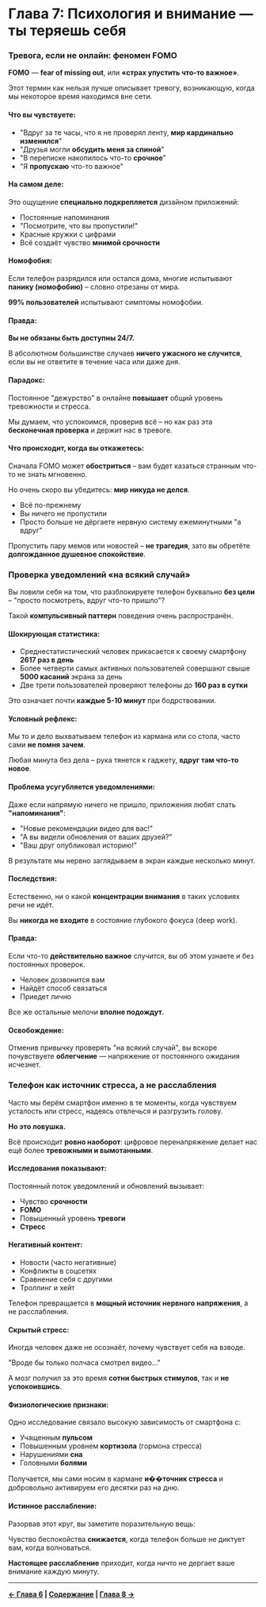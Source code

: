 # Глава 7: Психология и внимание — ты теряешь себя

### Тревога, если не онлайн: феномен FOMO

**FOMO** — **fear of missing out**, или **«страх упустить что-то важное»**.

Этот термин как нельзя лучше описывает тревогу, возникающую, когда мы некоторое время находимся вне сети.

#### Что вы чувствуете:

- "Вдруг за те часы, что я не проверял ленту, **мир кардинально изменился**"
- "Друзья могли **обсудить меня за спиной**"
- "В переписке накопилось что-то **срочное**"
- "Я **пропускаю** что-то важное"

#### На самом деле:

Это ощущение **специально подкрепляется** дизайном приложений:
- Постоянные напоминания
- "Посмотрите, что вы пропустили!"
- Красные кружки с цифрами
- Всё создаёт чувство **мнимой срочности**

#### Номофобия:

Если телефон разрядился или остался дома, многие испытывают **панику (номофобию)** – словно отрезаны от мира.

**99% пользователей** испытывают симптомы номофобии.

#### Правда:

**Вы не обязаны быть доступны 24/7.**

В абсолютном большинстве случаев **ничего ужасного не случится**, если вы не ответите в течение часа или даже дня.

#### Парадокс:

Постоянное "дежурство" в онлайне **повышает** общий уровень тревожности и стресса.

Мы думаем, что успокоимся, проверив всё – но как раз эта **бесконечная проверка** и держит нас в тревоге.

#### Что происходит, когда вы откажетесь:

Сначала FOMO может **обостриться** – вам будет казаться странным что-то не знать мгновенно.

Но очень скоро вы убедитесь: **мир никуда не делся**.

- Всё по-прежнему
- Вы ничего не пропустили
- Просто больше не дёргаете нервную систему ежеминутными "а вдруг"

Пропустить пару мемов или новостей – **не трагедия**, зато вы обретёте **долгожданное душевное спокойствие**.

### Проверка уведомлений «на всякий случай»

Вы ловили себя на том, что разблокируете телефон буквально **без цели** – "просто посмотреть, вдруг что-то пришло"?

Такой **компульсивный паттерн** поведения очень распространён.

#### Шокирующая статистика:

- Среднестатистический человек прикасается к своему смартфону **2617 раз в день**
- Более четверти самых активных пользователей совершают свыше **5000 касаний** экрана за день
- Две трети пользователей проверяют телефоны до **160 раз в сутки**

Это означает почти **каждые 5-10 минут** при бодрствовании.

#### Условный рефлекс:

Мы то и дело выхватываем телефон из кармана или со стола, часто сами **не помня зачем**.

Любая минута без дела – рука тянется к гаджету, **вдруг там что-то новое**.

#### Проблема усугубляется уведомлениями:

Даже если напрямую ничего не пришло, приложения любят слать **"напоминания"**:
- "Новые рекомендации видео для вас!"
- "А вы видели обновления от ваших друзей?"
- "Ваш друг опубликовал историю!"

В результате мы нервно заглядываем в экран каждые несколько минут.

#### Последствия:

Естественно, ни о какой **концентрации внимания** в таких условиях речи не идёт.

Вы **никогда не входите** в состояние глубокого фокуса (deep work).

#### Правда:

Если что-то **действительно важное** случится, вы об этом узнаете и без постоянных проверок.

- Человек дозвонится вам
- Найдёт способ связаться
- Приедет лично

Все же остальные мелочи **вполне подождут**.

#### Освобождение:

Отменив привычку проверять "на всякий случай", вы вскоре почувствуете **облегчение** — напряжение от постоянного ожидания исчезнет.

### Телефон как источник стресса, а не расслабления

Часто мы берём смартфон именно в те моменты, когда чувствуем усталость или стресс, надеясь отвлечься и разгрузить голову.

**Но это ловушка.**

Всё происходит **ровно наоборот**: цифровое перенапряжение делает нас ещё более **тревожными и вымотанными**.

#### Исследования показывают:

Постоянный поток уведомлений и обновлений вызывает:
- Чувство **срочности**
- **FOMO**
- Повышенный уровень **тревоги**
- **Стресс**

#### Негативный контент:

- Новости (часто негативные)
- Конфликты в соцсетях
- Сравнение себя с другими
- Троллинг и хейт

Телефон превращается в **мощный источник нервного напряжения**, а не расслабления.

#### Скрытый стресс:

Иногда человек даже не осознаёт, почему чувствует себя на взводе.

"Вроде бы только полчаса смотрел видео..."

А мозг получил за это время **сотни быстрых стимулов**, так и **не успокоившись**.

#### Физиологические признаки:

Одно исследование связало высокую зависимость от смартфона с:
- Учащенным **пульсом**
- Повышенным уровнем **кортизола** (гормона стресса)
- Нарушениями **сна**
- Головными **болями**

Получается, мы сами носим в кармане **и��точник стресса** и добровольно активируем его десятки раз на дню.

#### Истинное расслабление:

Разорвав этот круг, вы заметите поразительную вещь:

Чувство беспокойства **снижается**, когда телефон больше не диктует вам, когда волноваться.

**Настоящее расслабление** приходит, когда ничто не дергает ваше внимание каждую минуту.

---

**[← Глава 6](07_glava_06.md) | [Содержание](00_soderzhanie.md) | [Глава 8 →](09_glava_08.md)**
